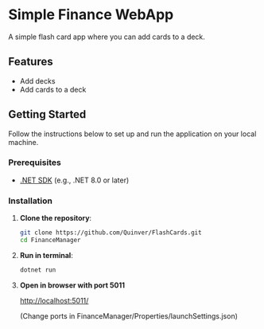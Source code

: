 # Simple Finance WebApp

A simple flash card app where you can add cards to a deck.

## Features

- Add decks
- Add cards to a deck

## Getting Started

Follow the instructions below to set up and run the application on your local machine.

### Prerequisites

- [.NET SDK](https://dotnet.microsoft.com/download) (e.g., .NET 8.0 or later)

### Installation

1. **Clone the repository**:

   ```bash
   git clone https://github.com/Quinver/FlashCards.git
   cd FinanceManager
2. **Run in terminal**:
   ```bash
   dotnet run
3. **Open in browser with port 5011**
   
   [http://localhost:5011/](http://localhost:5011/)

   (Change ports in FinanceManager/Properties/launchSettings.json)

